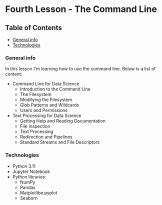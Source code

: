 # Fourth Lesson - The Command Line

## Table of Contents

- [General info](#general-info)
- [Technologies](#technologies)

### General info

In this lesson I'm learning how to use the command line. Below is a list of content:
- Command Line for Data Science
    - Introduction to the Command Line
    - The Filesystem
    - Modifying the Filesystem
    - Glob Patterns and Wildcards
    - Users and Permissions
- Text Processing for Data Science
    - Getting Help and Reading Documentation
    - File Inspection
    - Text Processing
    - Redirection and Pipelines
    - Standard Streams and File Descriptors

### Technologies

- Python 3.11
- Jupyter Notebook
- Python libraries:
    - NumPy
    - Pandas
    - Matplotlibe.pyplot
    - Seaborn
